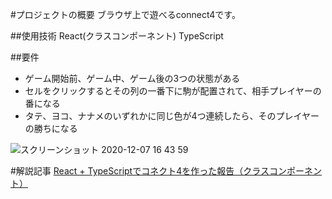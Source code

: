#プロジェクトの概要
ブラウザ上で遊べるconnect4です。

##使用技術
React(クラスコンポーネント)
TypeScript

##要件
- ゲーム開始前、ゲーム中、ゲーム後の3つの状態がある
- セルをクリックするとその列の一番下に駒が配置されて、相手プレイヤーの番になる
- タテ、ヨコ、ナナメのいずれかに同じ色が4つ連続したら、そのプレイヤーの勝ちになる

![スクリーンショット 2020-12-07 16 43 59](https://user-images.githubusercontent.com/49203635/101323432-025b4b80-38ac-11eb-801b-bfd090dbe5f0.png)


#解説記事
[React + TypeScriptでコネクト4を作った報告（クラスコンポーネント）](https://terrblog.com/react-typescript%e3%81%a7%e3%82%b3%e3%83%8d%e3%82%af%e3%83%884%e3%82%92%e4%bd%9c%e3%81%a3%e3%81%9f%e5%a0%b1%e5%91%8a%ef%bc%88%e3%82%af%e3%83%a9%e3%82%b9%e3%82%b3%e3%83%b3%e3%83%9d%e3%83%bc%e3%83%8d/)
